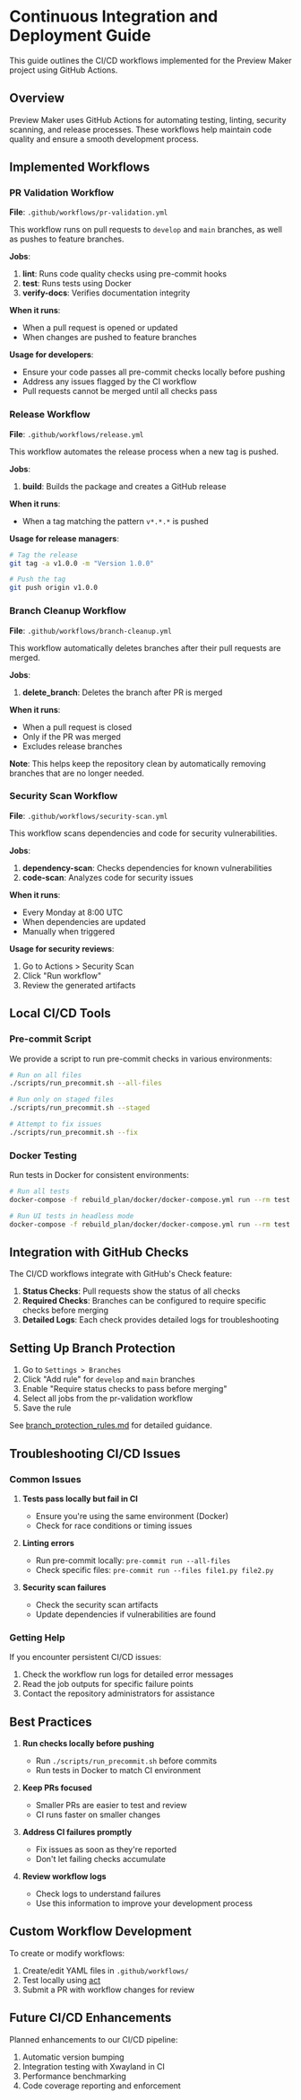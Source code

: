 # Continuous Integration and Deployment Guide

This guide outlines the CI/CD workflows implemented for the Preview Maker project using GitHub Actions.

## Overview

Preview Maker uses GitHub Actions for automating testing, linting, security scanning, and release processes. These workflows help maintain code quality and ensure a smooth development process.

## Implemented Workflows

### PR Validation Workflow

**File**: `.github/workflows/pr-validation.yml`

This workflow runs on pull requests to `develop` and `main` branches, as well as pushes to feature branches.

**Jobs**:
1. **lint**: Runs code quality checks using pre-commit hooks
2. **test**: Runs tests using Docker
3. **verify-docs**: Verifies documentation integrity

**When it runs**:
- When a pull request is opened or updated
- When changes are pushed to feature branches

**Usage for developers**:
- Ensure your code passes all pre-commit checks locally before pushing
- Address any issues flagged by the CI workflow
- Pull requests cannot be merged until all checks pass

### Release Workflow

**File**: `.github/workflows/release.yml`

This workflow automates the release process when a new tag is pushed.

**Jobs**:
1. **build**: Builds the package and creates a GitHub release

**When it runs**:
- When a tag matching the pattern `v*.*.*` is pushed

**Usage for release managers**:
```bash
# Tag the release
git tag -a v1.0.0 -m "Version 1.0.0"

# Push the tag
git push origin v1.0.0
```

### Branch Cleanup Workflow

**File**: `.github/workflows/branch-cleanup.yml`

This workflow automatically deletes branches after their pull requests are merged.

**Jobs**:
1. **delete_branch**: Deletes the branch after PR is merged

**When it runs**:
- When a pull request is closed
- Only if the PR was merged
- Excludes release branches

**Note**: This helps keep the repository clean by automatically removing branches that are no longer needed.

### Security Scan Workflow

**File**: `.github/workflows/security-scan.yml`

This workflow scans dependencies and code for security vulnerabilities.

**Jobs**:
1. **dependency-scan**: Checks dependencies for known vulnerabilities
2. **code-scan**: Analyzes code for security issues

**When it runs**:
- Every Monday at 8:00 UTC
- When dependencies are updated
- Manually when triggered

**Usage for security reviews**:
1. Go to Actions > Security Scan
2. Click "Run workflow"
3. Review the generated artifacts

## Local CI/CD Tools

### Pre-commit Script

We provide a script to run pre-commit checks in various environments:

```bash
# Run on all files
./scripts/run_precommit.sh --all-files

# Run only on staged files
./scripts/run_precommit.sh --staged

# Attempt to fix issues
./scripts/run_precommit.sh --fix
```

### Docker Testing

Run tests in Docker for consistent environments:

```bash
# Run all tests
docker-compose -f rebuild_plan/docker/docker-compose.yml run --rm test pytest

# Run UI tests in headless mode
docker-compose -f rebuild_plan/docker/docker-compose.yml run --rm test pytest tests/ui/ --headless -v
```

## Integration with GitHub Checks

The CI/CD workflows integrate with GitHub's Check feature:

1. **Status Checks**: Pull requests show the status of all checks
2. **Required Checks**: Branches can be configured to require specific checks before merging
3. **Detailed Logs**: Each check provides detailed logs for troubleshooting

## Setting Up Branch Protection

1. Go to `Settings > Branches`
2. Click "Add rule" for `develop` and `main` branches
3. Enable "Require status checks to pass before merging"
4. Select all jobs from the pr-validation workflow
5. Save the rule

See [branch_protection_rules.md](branch_protection_rules.md) for detailed guidance.

## Troubleshooting CI/CD Issues

### Common Issues

1. **Tests pass locally but fail in CI**
   - Ensure you're using the same environment (Docker)
   - Check for race conditions or timing issues

2. **Linting errors**
   - Run pre-commit locally: `pre-commit run --all-files`
   - Check specific files: `pre-commit run --files file1.py file2.py`

3. **Security scan failures**
   - Check the security scan artifacts
   - Update dependencies if vulnerabilities are found

### Getting Help

If you encounter persistent CI/CD issues:

1. Check the workflow run logs for detailed error messages
2. Read the job outputs for specific failure points
3. Contact the repository administrators for assistance

## Best Practices

1. **Run checks locally before pushing**
   - Run `./scripts/run_precommit.sh` before commits
   - Run tests in Docker to match CI environment

2. **Keep PRs focused**
   - Smaller PRs are easier to test and review
   - CI runs faster on smaller changes

3. **Address CI failures promptly**
   - Fix issues as soon as they're reported
   - Don't let failing checks accumulate

4. **Review workflow logs**
   - Check logs to understand failures
   - Use this information to improve your development process

## Custom Workflow Development

To create or modify workflows:

1. Create/edit YAML files in `.github/workflows/`
2. Test locally using [act](https://github.com/nektos/act)
3. Submit a PR with workflow changes for review

## Future CI/CD Enhancements

Planned enhancements to our CI/CD pipeline:

1. Automatic version bumping
2. Integration testing with Xwayland in CI
3. Performance benchmarking
4. Code coverage reporting and enforcement